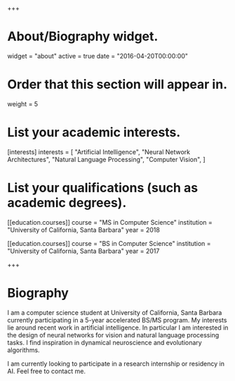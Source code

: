 +++
# About/Biography widget.
widget = "about"
active = true
date = "2016-04-20T00:00:00"

# Order that this section will appear in.
weight = 5

# List your academic interests.
[interests]
  interests = [
    "Artificial Intelligence",
    "Neural Network Architectures",
    "Natural Language Processing",
    "Computer Vision",
  ]

# List your qualifications (such as academic degrees).
[[education.courses]]
  course = "MS in Computer Science"
  institution = "University of California, Santa Barbara"
  year = 2018

[[education.courses]]
  course = "BS in Computer Science"
  institution = "University of California, Santa Barbara"
  year = 2017
 
+++

# Biography

I am a computer science student at University of California, Santa Barbara currently participating in a 5-year accelerated BS/MS program. My interests lie around recent work in artificial intelligence. In particular I am interested in the design of neural networks for vision and natural language processing tasks. I find inspiration in dynamical neuroscience and evolutionary algorithms.

I am currently looking to participate in a research internship or residency in AI. Feel free to contact me.
